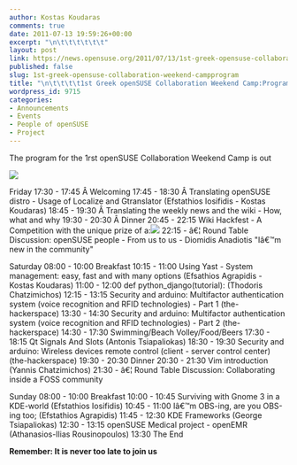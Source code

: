 ```yaml
---
author: Kostas Koudaras
comments: true
date: 2011-07-13 19:59:26+00:00
excerpt: "\n\t\t\t\t\t\t"
layout: post
link: https://news.opensuse.org/2011/07/13/1st-greek-opensuse-collaboration-weekend-campprogram/
published: false
slug: 1st-greek-opensuse-collaboration-weekend-campprogram
title: "\n\t\t\t\t1st Greek openSUSE Collaboration Weekend Camp:Program\t\t"
wordpress_id: 9715
categories:
- Announcements
- Events
- People of openSUSE
- Project
---
```

The program for the 1rst openSUSE Collaboration Weekend Camp is out

![](https://lh5.googleusercontent.com/-H97RNgEja_c/Th3F7wCMCSI/AAAAAAAABfg/18Ul4xL6Gfw/s640/geekos%252520on%252520da%252520beach%252520final.jpg)

Friday
17:30 - 17:45 Â Welcoming
17:45 - 18:30 Â Translating openSUSE distro - Usage of Localize and Gtranslator (Efstathios Iosifidis - Kostas Koudaras)
18:45 - 19:30 Â Translating the weekly news and the wiki - How, what and why
19:30 - 20:30 Â Dinner
20:45 - 22:15 Wiki Hackfest - A Competition with the unique prize of a:![](https://lh4.googleusercontent.com/KGNzSPD_HreMSDg2Zg89FRf5YkudLqbJtjpQTJgfYBHYuhzkv7eqLfKRkPwKO7I7aLmmtx9kMJOAhaZo8J7qIck9hKa5zea1bCadltQC9a-Y1PsTVxg)
22:15 - â€¦ Round Table Discussion: openSUSE people - From us to us - Diomidis Anadiotis "Iâ€™m new in the community"

Saturday
08:00 - 10:00 Breakfast
10:15 - 11:00 Using Yast - System management: easy, fast and with many options (Efsathios Agrapidis - Kostas Koudaras)
11:00 - 12:00 def python_django(tutorial): (Thodoris Chatzimichos)
12:15  - 13:15 Security and arduino: Multifactor authentication system (voice  recognition and RFID technologies) - Part 1 (the-hackerspace)
13:30  - 14:30 Security and arduino: Multifactor authentication system (voice  recognition and RFID technologies) - Part 2 (the-hackerspace)
14:30 - 17:30 Swimming/Beach Volley/Food/Beers
17:30 - 18:15 Qt Signals And Slots (Antonis Tsiapaliokas)
18:30 - 19:30 Security and arduino: Wireless devices remote control (client - server control center) (the-hackerspace)
19:30 - 20:30 Dinner
20:30 - 21:30 Vim introduction (Yannis Chatzimichos)
21:30 - â€¦ Round Table Discussion: Collaborating inside a FOSS community

Sunday
08:00 - 10:00 Breakfast
10:00 - 10:45 Surviving with Gnome 3 in a KDE-world (Efstathios Iosifidis)
10:45 - 11:00 Iâ€™m OBS-ing, are you OBS-ing too; (Efstathios Agrapidis)
11:45 - 12:30 KDE Frameworks (George Tsiapaliokas)
12:30 - 13:15 openSUSE Medical project - openEMR (Athanasios-Ilias Rousinopoulos)
13:30 The End

**Remember: It is never too late to join us**		
